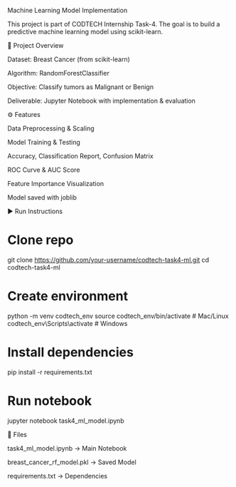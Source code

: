 Machine Learning Model Implementation

This project is part of CODTECH Internship Task-4. The goal is to build a predictive machine learning model using scikit-learn.

📌 Project Overview

Dataset: Breast Cancer (from scikit-learn)

Algorithm: RandomForestClassifier

Objective: Classify tumors as Malignant or Benign

Deliverable: Jupyter Notebook with implementation & evaluation

⚙️ Features

Data Preprocessing & Scaling

Model Training & Testing

Accuracy, Classification Report, Confusion Matrix

ROC Curve & AUC Score

Feature Importance Visualization

Model saved with joblib

▶️ Run Instructions
# Clone repo
git clone https://github.com/your-username/codtech-task4-ml.git
cd codtech-task4-ml

# Create environment
python -m venv codtech_env
source codtech_env/bin/activate      # Mac/Linux
codtech_env\Scripts\activate         # Windows

# Install dependencies
pip install -r requirements.txt

# Run notebook
jupyter notebook task4_ml_model.ipynb

📂 Files

task4_ml_model.ipynb → Main Notebook

breast_cancer_rf_model.pkl → Saved Model

requirements.txt → Dependencies
